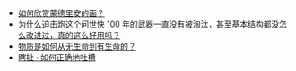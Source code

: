 + [如何欣赏蒙德里安的画？](https://daily.zhihu.com/story/9777576)
+ [为什么迫击炮这个问世快 100 年的武器一直没有被淘汰，甚至基本结构都没怎么改进过，真的这么好用吗？](https://daily.zhihu.com/story/9777740)
+ [物质是如何从无生命到有生命的？](https://daily.zhihu.com/story/9777747)
+ [瞎扯 · 如何正确地吐槽](https://daily.zhihu.com/story/9777470)
